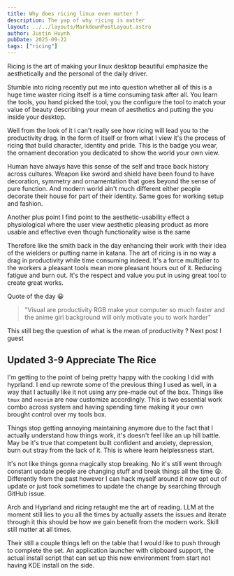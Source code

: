 ```yaml
---
title: Why does ricing linux even matter ?
description: The yap of why ricing is matter
layout: ../../layouts/MarkdownPostLayout.astro
author: Justin Huynh
pubDate: 2025-09-22
tags: ["ricing"]
---
```


Ricing is the art of making your linux desktop beautiful emphasize the
aesthetically and the personal of the daily driver.

Stumble into ricing recently put me into question whether all of this is a huge
time waster ricing itself is a time consuming task after all. You learn the
tools, you hand picked the tool, you the configure the tool to match your value
of beauty describing your mean of aesthetics and putting the you inside your
desktop.

Well from the look of it i can't really see how ricing will lead you to the
productivity drag. In the form of itself or from what I view it's the process of
ricing that build character, identity and pride. This is the badge you wear, the
ornament decoration you dedicated to show the world your own view.

Human have always have this sense of the self and trace back history across
cultures. Weapon like sword and shield have been found to have decoration,
symmetry and ornamentation that goes beyond the sense of pure function. And
modern world ain't much different either people decorate their house for part of
their identity. Same goes for working setup and fashion.

Another plus point I find point to the aesthetic-usability effect a
physiological where the user view aesthetic pleasing product as more usable and
effective even though functionality wise is the same

Therefore like the smith back in the day enhancing their work with their idea of
the wielders or putting name in katana. The art of ricing is in no way a drag in
productivity while time consuming indeed. It's a force multiplier to the workers
a pleasant tools mean more pleasant hours out of it. Reducing fatigue and burn
out. It's the respect and value you put in using great tool to create great
works.

Quote of the day 😀

> "Visual are productivity RGB make your computer so much faster and the anime
> girl background will only motivate you to work harder"

This still beg the question of what is the mean of productivity ? Next post I
guest

## Updated 3-9 Appreciate The Rice

I'm getting to the point of being pretty happy with the cooking I did with
hyprland. I end up rewrote some of the previous thing I used as well, in a way
that I actually like it not using any pre-made out of the box. Things like
`tmux` and `neovim` are now customize accordingly. This is two essential work
combo across system and having spending time making it your own brought control
over my tools box.

Things stop getting annoying maintaining anymore due to the fact that I actually
understand how things work, it's doesn't feel like an up hill battle. May be
it's true that competent built confident and anxiety, depression, burn out stray
from the lack of it. This is where learn helplessness start.

It's not like things gonna magically stop breaking. No it's still went through
constant update people are changing stuff and break things all the time 😩.
Differently from the past however I can hack myself around it now opt out of
update or just took sometimes to update the change by searching through GitHub
issue.

Arch and Hyprland and ricing retaught me the art of reading. LLM at the moment
still lies to you all the times by actually assets the issues and iterate
through it this should be how we gain benefit from the modern work. Skill still
matter at all times.

Their still a couple things left on the table that I would like to push through
to complete the set. An application launcher with clipboard support, the actual
install script that can set up this new environment from start not having KDE
install on the side.
